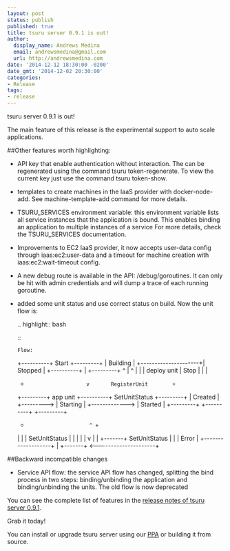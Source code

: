 ```yaml
---
layout: post
status: publish
published: true
title: tsuru server 0.9.1 is out!
author:
  display_name: Andrews Medina
  email: andrewsmedina@gmail.com
  url: http://andrewsmedina.com
date: '2014-12-12 18:30:00 -0200'
date_gmt: '2014-12-02 20:30:00'
categories:
- Release
tags:
- release
---
```


tsuru server 0.9.1 is out!

The main feature of this release is the experimental support to auto scale applications.

##Other features worth highlighting:

* API key that enable authentication without interaction. The can be regenerated using the command tsuru token-regenerate. To view the current key just use the command tsuru token-show.
* templates to create machines in the IaaS provider with docker-node-add. See machine-template-add command for more details.
* TSURU_SERVICES environment variable: this environment variable lists all service instances that the application is bound. This enables binding an application to multiple instances of a service For more details, check the TSURU_SERVICES documentation.
* Improvements to EC2 IaaS provider, it now accepts user-data config through iaas:ec2:user-data and a timeout for machine creation with iaas:ec2:wait-timeout config.
* A new debug route is available in the API: /debug/goroutines. It can only be hit with admin credentials and will dump a trace of each running goroutine.
* added some unit status and use correct status on build. Now the
  unit flow is:

  .. highlight:: bash

  ::

      Flow:

	+----------+                           Start          +---------+
	| Building |                   +---------------------+| Stopped |
	+----------+                   |                      +---------+
	^                        |                           ^
	|                        |                           |
	deploy unit                   |                         Stop
	|                        |                           |
	+                        v       RegisterUnit        +
	+---------+  app unit   +----------+  SetUnitStatus  +---------+
	| Created | +---------> | Starting | +-------------> | Started |
	+---------+             +----------+                 +---------+
	+                         ^ +
	|                         | |
	SetUnitStatus                   | |
	|                         | |
	v                         | |
	+-------+     SetUnitStatus   | |
	| Error | +-------------------+ |
	+-------+ <---------------------+

##Backward incompatible changes

* Service API flow: the service API flow has changed, splitting the bind process in two steps: binding/unbinding the application and binding/unbinding the units. The old flow is now deprecated

You can see the complete list of features in the [release notes of tsuru server 0.9.1](http://docs.tsuru.io/en/0.9.1/releases/tsr/0.9.1.html).

Grab it today!

You can install or upgrade tsuru server using our [PPA](http://docs.tsuru.io/en/0.9.1/installing/api.html#adding-repositories) or building it from source.
